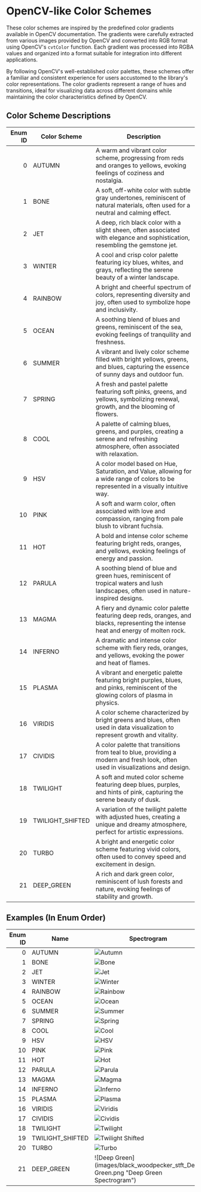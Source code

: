 # OpenCV-like Color Schemes

These color schemes are inspired by the predefined color gradients available in OpenCV documentation. The gradients were carefully extracted from various images provided by OpenCV and converted into RGB format using OpenCV's `cvtColor` function. Each gradient was processed into RGBA values and organized into a format suitable for integration into different applications.

By following OpenCV's well-established color palettes, these schemes offer a familiar and consistent experience for users accustomed to the library's color representations. The color gradients represent a range of hues and transitions, ideal for visualizing data across different domains while maintaining the color characteristics defined by OpenCV.

## Color Scheme Descriptions

| Enum ID | Color Scheme | Description |
|--------:|------------------------|-------------|
| 0 | AUTUMN | A warm and vibrant color scheme, progressing from reds and oranges to yellows, evoking feelings of coziness and nostalgia. |
| 1 | BONE | A soft, off-white color with subtle gray undertones, reminiscent of natural materials, often used for a neutral and calming effect. |
| 2 | JET | A deep, rich black color with a slight sheen, often associated with elegance and sophistication, resembling the gemstone jet. |
| 3 | WINTER | A cool and crisp color palette featuring icy blues, whites, and grays, reflecting the serene beauty of a winter landscape. |
| 4 | RAINBOW | A bright and cheerful spectrum of colors, representing diversity and joy, often used to symbolize hope and inclusivity. |
| 5 | OCEAN | A soothing blend of blues and greens, reminiscent of the sea, evoking feelings of tranquility and freshness. |
| 6 | SUMMER | A vibrant and lively color scheme filled with bright yellows, greens, and blues, capturing the essence of sunny days and outdoor fun. |
| 7 | SPRING | A fresh and pastel palette featuring soft pinks, greens, and yellows, symbolizing renewal, growth, and the blooming of flowers. |
| 8 | COOL | A palette of calming blues, greens, and purples, creating a serene and refreshing atmosphere, often associated with relaxation. |
| 9 | HSV | A color model based on Hue, Saturation, and Value, allowing for a wide range of colors to be represented in a visually intuitive way. |
| 10 | PINK | A soft and warm color, often associated with love and compassion, ranging from pale blush to vibrant fuchsia. |
| 11 | HOT | A bold and intense color scheme featuring bright reds, oranges, and yellows, evoking feelings of energy and passion. |
| 12 | PARULA | A soothing blend of blue and green hues, reminiscent of tropical waters and lush landscapes, often used in nature-inspired designs. |
| 13 | MAGMA | A fiery and dynamic color palette featuring deep reds, oranges, and blacks, representing the intense heat and energy of molten rock. |
| 14 | INFERNO | A dramatic and intense color scheme with fiery reds, oranges, and yellows, evoking the power and heat of flames. |
| 15 | PLASMA | A vibrant and energetic palette featuring bright purples, blues, and pinks, reminiscent of the glowing colors of plasma in physics. |
| 16 | VIRIDIS | A color scheme characterized by bright greens and blues, often used in data visualization to represent growth and vitality. |
| 17 | CIVIDIS | A color palette that transitions from teal to blue, providing a modern and fresh look, often used in visualizations and design. |
| 18 | TWILIGHT | A soft and muted color scheme featuring deep blues, purples, and hints of pink, capturing the serene beauty of dusk. |
| 19 | TWILIGHT_SHIFTED | A variation of the twilight palette with adjusted hues, creating a unique and dreamy atmosphere, perfect for artistic expressions. |
| 20 | TURBO | A bright and energetic color scheme featuring vivid colors, often used to convey speed and excitement in design. |
| 21 | DEEP_GREEN | A rich and dark green color, reminiscent of lush forests and nature, evoking feelings of stability and growth. |

## Examples (In Enum Order)

| Enum ID | Name | Spectrogram |
|--------:|------|-------------|
| 0 | AUTUMN | ![Autumn](images/black_woodpecker_stft_Autumn.png "Autumn Spectrogram") |
| 1 | BONE | ![Bone](images/black_woodpecker_stft_Bone.png "Bone Spectrogram") |
| 2 | JET | ![Jet](images/black_woodpecker_stft_Jet.png "Jet Spectrogram") |
| 3 | WINTER | ![Winter](images/black_woodpecker_stft_Winter.png "Winter Spectrogram") |
| 4 | RAINBOW | ![Rainbow](images/black_woodpecker_stft_Rainbow.png "Rainbow Spectrogram") |
| 5 | OCEAN | ![Ocean](images/black_woodpecker_stft_Ocean.png "Ocean Spectrogram") |
| 6 | SUMMER | ![Summer](images/black_woodpecker_stft_Summer.png "Summer Spectrogram") |
| 7 | SPRING | ![Spring](images/black_woodpecker_stft_Spring.png "Spring Spectrogram") |
| 8 | COOL | ![Cool](images/black_woodpecker_stft_Cool.png "Cool Spectrogram") |
| 9 | HSV | ![HSV](images/black_woodpecker_stft_HSV.png "HSV Spectrogram") |
| 10 | PINK | ![Pink](images/black_woodpecker_stft_Pink.png "Pink Spectrogram") |
| 11 | HOT | ![Hot](images/black_woodpecker_stft_Hot.png "Hot Spectrogram") |
| 12 | PARULA | ![Parula](images/black_woodpecker_stft_Parula.png "Parula Spectrogram") |
| 13 | MAGMA | ![Magma](images/black_woodpecker_stft_Magma.png "Magma Spectrogram") |
| 14 | INFERNO | ![Inferno](images/black_woodpecker_stft_Inferno.png "Inferno Spectrogram") |
| 15 | PLASMA | ![Plasma](images/black_woodpecker_stft_Plasma.png "Plasma Spectrogram") |
| 16 | VIRIDIS | ![Viridis](images/black_woodpecker_stft_Viridis.png "Viridis Spectrogram") |
| 17 | CIVIDIS | ![Cividis](images/black_woodpecker_stft_Cividis.png "Cividis Spectrogram") |
| 18 | TWILIGHT | ![Twilight](images/black_woodpecker_stft_Twilight.png "Twilight Spectrogram") |
| 19 | TWILIGHT_SHIFTED | ![Twilight Shifted](images/black_woodpecker_stft_Twilight_Shifted.png "Twilight Shifted Spectrogram") |
| 20 | TURBO | ![Turbo](images/black_woodpecker_stft_Turbo.png "Turbo Spectrogram") |
| 21 | DEEP_GREEN | ![Deep Green](images/black_woodpecker_stft_Deep Green.png "Deep Green Spectrogram") |